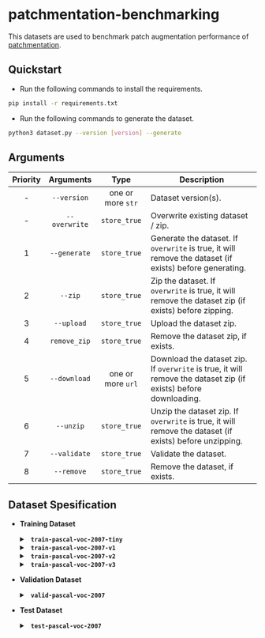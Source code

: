 # patchmentation-benchmarking

This datasets are used to benchmark patch augmentation performance of [patchmentation](https://github.com/Xu-Justin/patchmentation).

## Quickstart

* Run the following commands to install the requirements.

```bash
pip install -r requirements.txt
```

* Run the following commands to generate the dataset.

```bash
python3 dataset.py --version [version] --generate
```

## Arguments

| Priority |   Arguments   |        Type       | Description                                                                                                      |
|:--------:|:-------------:|:-----------------:|------------------------------------------------------------------------------------------------------------------|
|     -    |  `--version`  | one or more `str` | Dataset version(s).                                                                                              |
|     -    | `--overwrite` |    `store_true`   | Overwrite existing dataset / zip.                                                                                |
|     1    |  `--generate` |    `store_true`   | Generate the dataset. If `overwrite` is true, it will remove the dataset (if exists) before generating.          |
|     2    |    `--zip`    |    `store_true`   | Zip the dataset. If `overwrite` is true, it will remove the dataset zip (if exists) before zipping.              |
|     3    |   `--upload`  |    `store_true`   | Upload the dataset zip.                                                                                          |
|     4    |  `remove_zip` |    `store_true`   | Remove the dataset zip, if exists.                                                                               |
|     5    |  `--download` | one or more `url` | Download the dataset zip. If `overwrite` is true, it will remove the dataset zip (if exists) before downloading. |
|     6    |   `--unzip`   |    `store_true`   | Unzip the dataset zip. If `overwrite` is true, it will remove the dataset (if exists) before unzipping.          |
|     7    |  `--validate` |    `store_true`   | Validate the dataset.                                                                                            |
|     8    |   `--remove`  |    `store_true`   | Remove the dataset, if exists.                                                                                   |

## Dataset Spesification

* **Training Dataset**

  <details> <summary> <b> <code> train-pascal-voc-2007-tiny </code> </b> </summary>
    
    * Number of Images: 1,000
    
    * Source: Pascal VOC 2007 - Train
  
  </details>
  
  <details> <summary> <b> <code> train-pascal-voc-2007-v1 </code> </b> </summary>
    
    * Number of Images: 50,000
    
    * Source: Pascal VOC 2007 - Train

    * Actions

      * `filter.FilterWidth(50, Comparator.GreaterEqual)`
      
      * `filter.FilterHeight(50, Comparator.GreaterEqual)`
      
      * `transform.RandomResize(width_range=(50, 150), aspect_ratio=transform.Resize.AUTO_ASPECT_RATIO)`

    * Kwargs

      * `max_n_patches = 10`
  
  </details>

  <details> <summary> <b> <code> train-pascal-voc-2007-v2 </code> </b> </summary>
    
    * Number of images: 50,000
    
    * Source: Pascal VOC 2007 - Train

    * Actions

      * `filter.FilterWidth(50, Comparator.GreaterEqual)`
      
      * `filter.FilterHeight(50, Comparator.GreaterEqual)`
      
      * `transform.RandomResize(width_range=(50, 150), aspect_ratio=transform.Resize.AUTO_ASPECT_RATIO)`

      * `filter.FilterWidth(30, Comparator.GreaterEqual)`

      * `filter.FilterHeight(30, Comparator.GreaterEqual)`

      * `transform.SoftEdge(13, 20)`

    * Kwargs

      * `max_n_patches = 10`
  
  </details>

    <details> <summary> <b> <code> train-pascal-voc-2007-v3 </code> </b> </summary>
    
    * Number of images: 50,000
    
    * Source: Pascal VOC 2007 - Train
    
    * Validation: `valid-pascal-voc-2007`

    * Actions

      * `filter.FilterWidth(50, Comparator.GreaterEqual)`
      
      * `filter.FilterHeight(50, Comparator.GreaterEqual)`
      
      * `transform.RandomResize(width_range=(50, 150), aspect_ratio=transform.Resize.AUTO_ASPECT_RATIO)`

    * Kwargs

      * `max_n_patches = 20`

      * `visibility_threshold = 1.0`
  
  </details>
  
* **Validation Dataset**
  
  <details> <summary> <b> <code> valid-pascal-voc-2007 </code> </b> </summary>
    
    * Number of Images: 2510
    
    * Source: Pascal VOC 2007 - Val
      
  </details>
  
* **Test Dataset**
  
  <details> <summary> <b> <code> test-pascal-voc-2007 </code> </b> </summary>
    
    * Number of Images: 4952
    
    * Source: Pascal VOC 2007 - Test
      
  </details>
